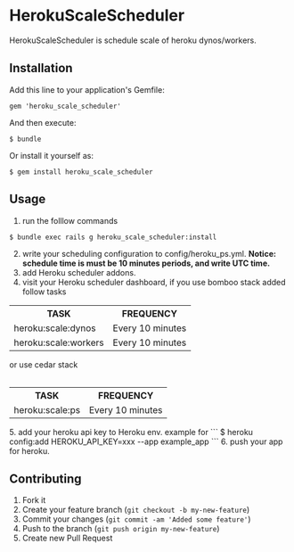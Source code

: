# HerokuScaleScheduler

HerokuScaleScheduler is schedule scale of heroku dynos/workers.

## Installation

Add this line to your application's Gemfile:

    gem 'heroku_scale_scheduler'

And then execute:

    $ bundle

Or install it yourself as:

    $ gem install heroku_scale_scheduler

## Usage

1. run the folllow commands
```
$ bundle exec rails g heroku_scale_scheduler:install
```
2. write your scheduling configuration to config/heroku_ps.yml. **Notice: schedule time is must be 10 minutes periods, and write UTC time.**
3. add Heroku scheduler addons.
4. visit your Heroku scheduler dashboard, if you use bomboo stack added follow tasks
<table>
<tr><th>TASK</th><th>FREQUENCY</th></tr>
<tr><td>heroku:scale:dynos</td><td>Every 10 minutes</td></tr>
<tr><td>heroku:scale:workers</td><td>Every 10 minutes</td></tr>
<table>
or use cedar stack
<table>
<tr><th>TASK</th><th>FREQUENCY</th></tr>
<tr><td>heroku:scale:ps</td><td>Every 10 minutes</td></tr>
<table>
5. add your heroku api key to Heroku env. example for
```
$ heroku config:add HEROKU_API_KEY=xxx --app example_app
```
6. push your app for heroku.

## Contributing

1. Fork it
2. Create your feature branch (`git checkout -b my-new-feature`)
3. Commit your changes (`git commit -am 'Added some feature'`)
4. Push to the branch (`git push origin my-new-feature`)
5. Create new Pull Request
